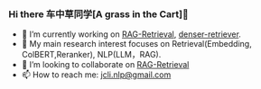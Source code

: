 
### Hi there 车中草同学[A grass in the Cart]👋
- 🔭 I’m currently working on [RAG-Retrieval](https://github.com/NLPJCL/RAG-Retrieval), [denser-retriever](https://github.com/denser-org/denser-retriever).
- 🌱 My main research interest focuses on  Retrieval(Embedding, ColBERT,Reranker), NLP(LLM，RAG).
- 👯 I’m looking to collaborate on [RAG-Retrieval](https://github.com/NLPJCL/RAG-Retrieval)
- 📫 How to reach me: jcli.nlp@gmail.com



<!--
**NLPJCL/NLPJCL** is a ✨ _special_ ✨ repository because its `README.md` (this file) appears on your GitHub profile.

Here are some ideas to get you started:

- 🔭 I’m currently working on ...
- 🌱 I’m currently learning ...
- 👯 I’m looking to collaborate on ...
- 🤔 I’m looking for help with ...
- 💬 Ask me about ...
- 📫 How to reach me: ...
- 😄 Pronouns: ...
- ⚡ Fun fact: ...
-->
